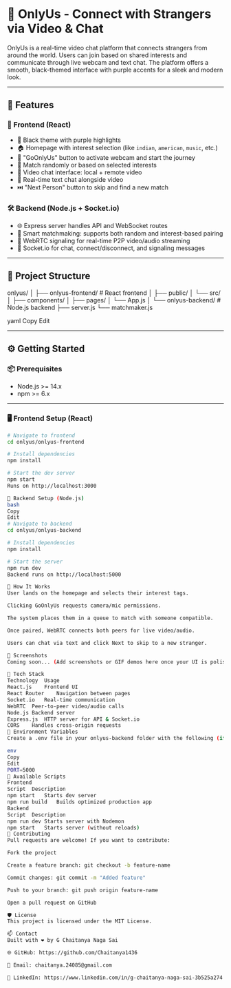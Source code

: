 # 🎥 OnlyUs - Connect with Strangers via Video & Chat

OnlyUs is a real-time video chat platform that connects strangers from around the world. Users can join based on shared interests and communicate through live webcam and text chat. The platform offers a smooth, black-themed interface with purple accents for a sleek and modern look.

---

## 🌟 Features

### 🚀 Frontend (React)
- 🖤 Black theme with purple highlights
- 🏠 Homepage with interest selection (like `indian`, `american`, `music`, etc.)
- 📸 "GoOnlyUs" button to activate webcam and start the journey
- 🔀 Match randomly or based on selected interests
- 🎥 Video chat interface: local + remote video
- 💬 Real-time text chat alongside video
- ⏭️ "Next Person" button to skip and find a new match

### 🛠️ Backend (Node.js + Socket.io)
- 🌐 Express server handles API and WebSocket routes
- 🧠 Smart matchmaking: supports both random and interest-based pairing
- 🔁 WebRTC signaling for real-time P2P video/audio streaming
- 📡 Socket.io for chat, connect/disconnect, and signaling messages

---

## 📁 Project Structure

onlyus/ │ ├── onlyus-frontend/ # React frontend │ ├── public/ │ └── src/ │ ├── components/ │ ├── pages/ │ └── App.js │ └── onlyus-backend/ # Node.js backend ├── server.js └── matchmaker.js

yaml
Copy
Edit

---

## ⚙️ Getting Started

### 📦 Prerequisites

- Node.js >= 14.x
- npm >= 6.x

---

### 🖥️ Frontend Setup (React)

```bash
# Navigate to frontend
cd onlyus/onlyus-frontend

# Install dependencies
npm install

# Start the dev server
npm start
Runs on http://localhost:3000

🔧 Backend Setup (Node.js)
bash
Copy
Edit
# Navigate to backend
cd onlyus/onlyus-backend

# Install dependencies
npm install

# Start the server
npm run dev
Backend runs on http://localhost:5000

🛜 How It Works
User lands on the homepage and selects their interest tags.

Clicking GoOnlyUs requests camera/mic permissions.

The system places them in a queue to match with someone compatible.

Once paired, WebRTC connects both peers for live video/audio.

Users can chat via text and click Next to skip to a new stranger.

📸 Screenshots
Coming soon... (Add screenshots or GIF demos here once your UI is polished)

🧪 Tech Stack
Technology	Usage
React.js	Frontend UI
React Router	Navigation between pages
Socket.io	Real-time communication
WebRTC	Peer-to-peer video/audio calls
Node.js	Backend server
Express.js	HTTP server for API & Socket.io
CORS	Handles cross-origin requests
🔐 Environment Variables
Create a .env file in your onlyus-backend folder with the following (if needed):

env
Copy
Edit
PORT=5000
🧰 Available Scripts
Frontend
Script	Description
npm start	Starts dev server
npm run build	Builds optimized production app
Backend
Script	Description
npm run dev	Starts server with Nodemon
npm start	Starts server (without reloads)
🤝 Contributing
Pull requests are welcome! If you want to contribute:

Fork the project

Create a feature branch: git checkout -b feature-name

Commit changes: git commit -m "Added feature"

Push to your branch: git push origin feature-name

Open a pull request on GitHub

🛡️ License
This project is licensed under the MIT License.

📫 Contact
Built with ❤️ by G Chaitanya Naga Sai

🌐 GitHub: https://github.com/Chaitanya1436

📧 Email: chaitanya.24085@gmail.com

💼 LinkedIn: https://www.linkedin.com/in/g-chaitanya-naga-sai-3b525a274

